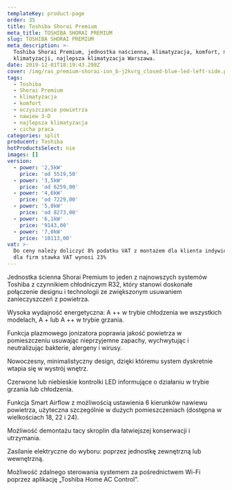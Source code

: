 ```yaml
---
templateKey: product-page
order: 35
title: Toshiba Shorai Premium
meta_title: TOSHIBA SHORAI PREMIUM
slug: TOSHIBA SHORAI PREMIUM
meta_description: >-
  Toshiba Shorai Premium, jednostka naścienna, klimatyzacja, komfort, montaż
  klimatyzacji, najlepsza klimatyzacja Warszawa.
date: 2019-12-01T18:19:43.298Z
cover: /img/ras_premium-shorai-ion_b-j2kvrg_closed-blue-led-left-side.png
tags:
  - Toshiba
  - Shorai Premium
  - klimatyzacja
  - komfort
  - oczyszczanie powietrza
  - nawiew 3-D
  - najlepsza klimatyzacja
  - cicha praca
categories: split
producent: Toshiba
hotProductsSelect: nie
images: []
version:
  - power: '2,5kW'
    price: 'od 5519,50'
  - power: '3,5kW'
    price: 'od 6259,00'
  - power: '4,6kW'
    price: 'od 7229,00'
  - power: '5,0kW'
    price: 'od 8273,00'
  - power: '6,1kW'
    price: '9143,00'
  - power: '7,0kW'
    price: '10113,00'
vat: >-
  Do ceny należy doliczyć 8% podatku VAT z montażem dla klienta indywidualnego,
  dla firm stawka VAT wynosi 23%
---
```

Jednostka ścienna Shorai Premium to  jeden z najnowszych systemów Toshiba  z czynnikiem chłodniczym R32, który stanowi doskonałe połączenie designu i technologii ze zwiększonym usuwaniem zanieczyszczeń z powietrza.

Wysoka wydajność energetyczna: A ++ w trybie chłodzenia we wszystkich modelach, A + lub A ++ w trybie grzania.

Funkcja plazmowego jonizatora poprawia jakość powietrza w pomieszczeniu usuwając nieprzyjemne zapachy, wychwytując i neutralizując bakterie, alergeny i wirusy.

Nowoczesny, minimalistyczny design, dzięki któremu system dyskretnie wtapia się w wystrój wnętrz.

Czerwone lub niebieskie kontrolki LED informujące o działaniu w trybie grzania lub chłodzenia.

Funkcja Smart Airflow z możliwością ustawienia 6 kierunków nawiewu powietrza, użyteczna szczególnie w dużych pomieszczeniach (dostępna w wielkościach 18, 22 i 24).

Możliwość demontażu tacy skroplin dla łatwiejszej konserwacji i utrzymania.

Zasilanie elektryczne do wyboru: poprzez jednostkę zewnętrzną lub wewnętrzną.

Możliwość zdalnego sterowania systemem za pośrednictwem Wi-Fi poprzez aplikację „Toshiba Home AC Control”.
